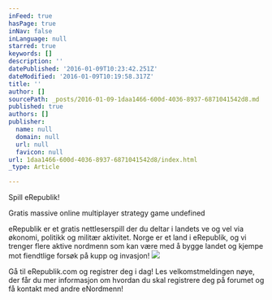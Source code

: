 ```yaml
---
inFeed: true
hasPage: true
inNav: false
inLanguage: null
starred: true
keywords: []
description: ''
datePublished: '2016-01-09T10:23:42.251Z'
dateModified: '2016-01-09T10:19:58.317Z'
title: ''
author: []
sourcePath: _posts/2016-01-09-1daa1466-600d-4036-8937-6871041542d8.md
published: true
authors: []
publisher:
  name: null
  domain: null
  url: null
  favicon: null
url: 1daa1466-600d-4036-8937-6871041542d8/index.html
_type: Article

---
```

Spill eRepublik!

Gratis massive online multiplayer strategy game
undefined

eRepublik er et gratis nettleserspill der du deltar i landets ve og vel via økonomi, politikk og militær aktivitet. Norge er et land i eRepublik, og vi trenger flere aktive nordmenn som kan være med å bygge landet og kjempe mot fiendtlige forsøk på kupp og invasjon!
![](https://the-grid-user-content.s3-us-west-2.amazonaws.com/ed042815-1bf2-414a-907e-a4216c616bc7.png)

Gå til eRepublik.com og registrer deg i dag! Les velkomstmeldingen nøye,
der får du mer informasjon om hvordan du skal registrere deg på forumet
og få kontakt med andre eNordmenn!